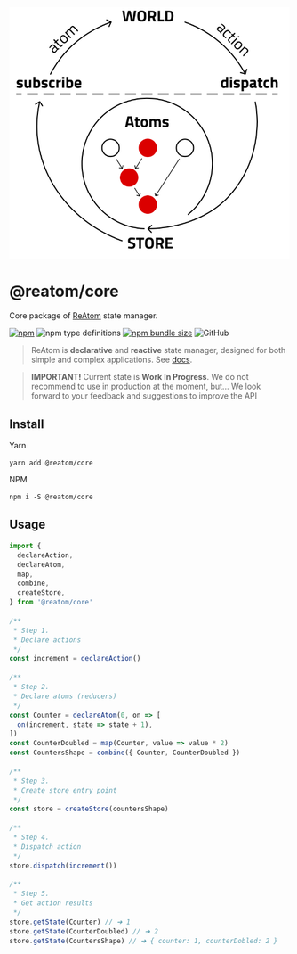 <div align="center">
<br/>
<img src="../../docs/flow.png" alt="reatom data flow" align="center">
</div>


# @reatom/core

Core package of [ReAtom](https://github.com/artalar/reatom) state manager. 

[![npm](https://img.shields.io/npm/v/@reatom/core?style=flat-square)](https://www.npmjs.com/package/@reatom/core)
![npm type definitions](https://img.shields.io/npm/types/@reatom/core?style=flat-square)
[![npm bundle size](https://img.shields.io/bundlephobia/minzip/@reatom/core?style=flat-square)](https://bundlephobia.com/result?p=@reatom/core)
![GitHub](https://img.shields.io/github/license/artalar/reatom?style=flat-square)

> ReAtom is **declarative** and **reactive** state manager, designed for both simple and complex applications. See [docs](https://artalar.github.io/reatom/).

> **IMPORTANT!** Current state is **Work In Progress**. We do not recommend to use in production at the moment, but... We look forward to your feedback and suggestions to improve the API

## Install

Yarn
```
yarn add @reatom/core
```

NPM
```
npm i -S @reatom/core
```

## Usage

```js
import {
  declareAction,
  declareAtom,
  map,
  combine,
  createStore,
} from '@reatom/core'

/**
 * Step 1.
 * Declare actions
 */
const increment = declareAction()

/**
 * Step 2.
 * Declare atoms (reducers)
 */
const Counter = declareAtom(0, on => [
  on(increment, state => state + 1),
])
const CounterDoubled = map(Counter, value => value * 2)
const CountersShape = combine({ Counter, CounterDoubled })

/**
 * Step 3.
 * Create store entry point
 */
const store = createStore(countersShape)

/**
 * Step 4.
 * Dispatch action
 */
store.dispatch(increment())

/**
 * Step 5.
 * Get action results
 */
store.getState(Counter) // ➜ 1
store.getState(CounterDoubled) // ➜ 2
store.getState(CountersShape) // ➜ { counter: 1, counterDobled: 2 }
```
